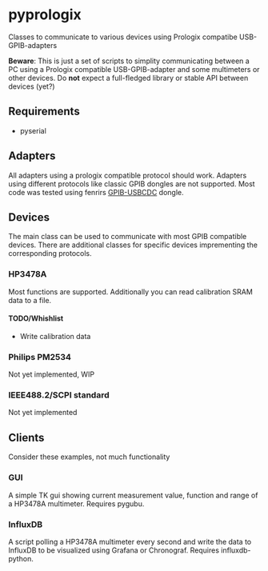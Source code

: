 # pyprologix
Classes to communicate to various devices using Prologix compatibe USB-GPIB-adapters

**Beware**: This is just a set of scripts to simplity communicating between a PC using a Prologix compatible USB-GPIB-adapter and some multimeters or other devices. Do **not** expect a full-fledged library or stable API between devices (yet?)

## Requirements

* pyserial

## Adapters

All adapters using a prologix compatible protocol should work. Adapters using different protocols like classic GPIB dongles are not supported. Most code was tested using fenrirs [GPIB-USBCDC](https://github.com/fenrir-naru/gpib-usbcdc) dongle.

## Devices

The main class can be used to communicate with most GPIB compatible devices. There are additional classes for specific devices imprementing the corresponding protocols.

### HP3478A

Most functions are supported. Additionally you can read calibration SRAM data to a file.

#### TODO/Whishlist

* Write calibration data

### Philips PM2534

Not yet implemented, WIP

### IEEE488.2/SCPI standard

Not yet implemented

## Clients

Consider these examples, not much functionality

### GUI

A simple TK gui showing current measurement value, function and range of a HP3478A multimeter. Requires pygubu.

### InfluxDB

A script polling a HP3478A multimeter every second and write the data to InfluxDB to be visualized using Grafana or Chronograf. Requires influxdb-python.
